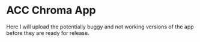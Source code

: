 # ACC Chroma App

Here I will upload the potentially buggy and not working versions of the app before they are ready for release.
